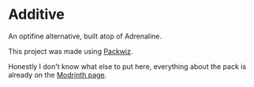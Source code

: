 # Additive
An optifine alternative, built atop of Adrenaline.

This project was made using [Packwiz](https://github.com/packwiz/packwiz).

Honestly I don't know what else to put here, everything about the pack is already on the [Modrinth page](https://modrinth.com/modpack/additive).
